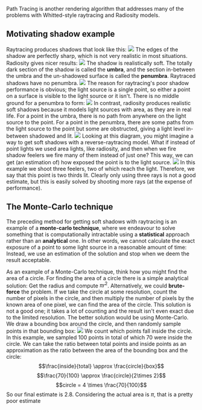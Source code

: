 Path Tracing is another rendering algorithm that addresses many of the problems with Whitted-style raytracing and Radiosity models.
## Motivating shadow example
Raytracing produces shadows that look like this:
![](Pasted%20image%2020231119163712.png)
The edges of the shadow are perfectly sharp, which is not very realistic in most situations.
Radiosity gives nicer results:
![](Pasted%20image%2020231119163804.png)
The shadow is realistically soft. The totally dark section of the shadow is called the **umbra**, and the section in-between the umbra and the un-shadowed surface is called the **penumbra**. Raytraced shadows have no penumbra.
![](Pasted%20image%2020231119163919.png)
The reason for raytracing's poor shadow performance is obvious; the light source is a single point, so either a point on a surface is visible to the light source or it isn't. There is no middle ground for a penumbra to form:
![](Pasted%20image%2020231119164045.png)
In contrast, radiosity produces realistic soft shadows because it models light sources with area, as they are in real life. For a point in the umbra, there is no path from anywhere on the light source to the point. For a point in the penumbra, there are some paths from the light source to the point but some are obstructed, giving a light level in-between shadowed and lit.
![](Pasted%20image%2020231119164348.png)
Looking at this diagram, you might imagine a way to get soft shadows with a reverse-raytracing model. What if instead of point lights we used area lights, like radiosity, and then when we fire shadow feelers we fire many of them instead of just one? This way, we can get (an estimation of) how exposed the point is to the light source.
![](Pasted%20image%2020231119164804.png)
In this example we shoot three feelers, two of which reach the light. Therefore, we say that this point is two thirds lit. Clearly only using three rays is not a good estimate, but this is easily solved by shooting more rays (at the expense of performance).
## The Monte-Carlo technique
The preceding method for getting soft shadows with raytracing is an example of a **monte-carlo technique**, where we endeavour to solve something that is computationally intractable using a **statistical** approach rather than an **analytical** one. In other words, we cannot calculate the exact exposure of a point to some light source in a reasonable amount of time: Instead, we use an estimation of the solution and stop when we deem the result acceptable.

As an example of a Monte-Carlo technique, think how you might find the area of a circle.
For finding the area of a circle there is a simple analytical solution: Get the radius and compute $\pi r ^2$.
Alternatively, we could **brute-force** the problem. If we take the circle at some resolution, count the number of pixels in the circle, and then multiply the number of pixels by the known area of one pixel, we can find the area of the circle. This solution is not a good one; it takes a lot of counting and the result isn't even exact due to the limited resolution.
The better solution would be using Monte-Carlo. We draw a bounding box around the circle, and then randomly sample points in that bounding box:
![](Pasted%20image%2020231119174607.png)
We count which points fall inside the circle. In this example, we sampled 100 points in total of which 70 were inside the circle. We can take the ratio between total points and inside points as an approximation as the ratio between the area of the bounding box and the circle:
$$\frac{inside}{total} \approx \frac{circle}{box}$$
$$\frac{70}{100} \approx \frac{circle}{2\times 2}$$
$$circle = 4 \times \frac{70}{100}$$
So our final estimate is 2.8. Considering the actual area is $\pi$, that is a pretty poor estimate